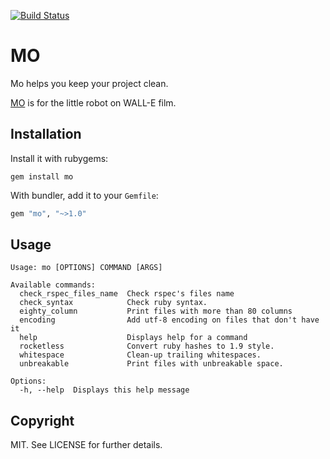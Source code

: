 [![Build Status](https://travis-ci.org/chatgris/mo.png?branch=master)](https://travis-ci.org/chatgris/mo)

# MO

Mo helps you keep your project clean.

[MO](http://disney.wikia.com/wiki/M-O) is for the little robot on WALL-E film.

## Installation

Install it with rubygems:

    gem install mo

With bundler, add it to your `Gemfile`:

``` ruby
gem "mo", "~>1.0"
```

## Usage

```
Usage: mo [OPTIONS] COMMAND [ARGS]

Available commands:
  check_rspec_files_name  Check rspec's files name
  check_syntax            Check ruby syntax.
  eighty_column           Print files with more than 80 columns
  encoding                Add utf-8 encoding on files that don't have it
  help                    Displays help for a command
  rocketless              Convert ruby hashes to 1.9 style.
  whitespace              Clean-up trailing whitespaces.
  unbreakable             Print files with unbreakable space.

Options:
  -h, --help  Displays this help message
```

## Copyright

MIT. See LICENSE for further details.
